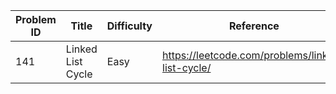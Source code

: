 | Problem ID | Title | Difficulty | Reference
| --- | --- | --- | ---
| 141 | Linked List Cycle | Easy | https://leetcode.com/problems/linked-list-cycle/

